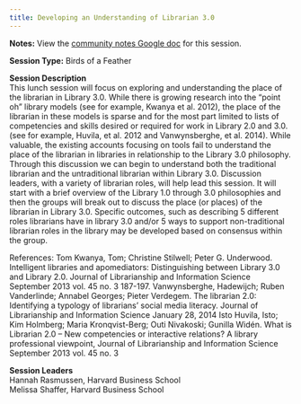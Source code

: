 ```yaml
---
title: Developing an Understanding of Librarian 3.0
---
```


**Notes:** View the [community notes Google doc](https://docs.google.com/document/d/1C1ERALExkqMUPsIjWHhQdrz7NOVFS9rlltOSRUqDn2I/ "Developing an Understanding of Librarian 3.0 - community notes") for this session.

**Session Type:** Birds of a Feather

**Session Description**  
This lunch session will focus on exploring and understanding the place of the librarian in Library 3.0. While there is growing research into the “point oh” library models (see for example, Kwanya et al. 2012), the place of the librarian in these models is sparse and for the most part limited to lists of competencies and skills desired or required for work in Library 2.0 and 3.0. (see for example, Huvila, et al. 2012 and Vanwynsberghe, et al. 2014). While valuable, the existing accounts focusing on tools fail to understand the place of the librarian in libraries in relationship to the Library 3.0 philosophy. Through this discussion we can begin to understand both the traditional librarian and the untraditional librarian within Library 3.0. Discussion leaders, with a variety of librarian roles, will help lead this session. It will start with a brief overview of the Library 1.0 through 3.0 philosophies and then the groups will break out to discuss the place (or places) of the librarian in Library 3.0. Specific outcomes, such as describing 5 different roles librarians have in library 3.0 and/or 5 ways to support non-traditional librarian roles in the library may be developed based on consensus within the group.

References: Tom Kwanya, Tom; Christine Stilwell; Peter G. Underwood. Intelligent libraries and apomediators: Distinguishing between Library 3.0 and Library 2.0. Journal of Librarianship and Information Science September 2013 vol. 45 no. 3 187-197. Vanwynsberghe, Hadewijch; Ruben Vanderlinde; Annabel Georges; Pieter Verdegem. The librarian 2.0: Identifying a typology of librarians’ social media literacy. Journal of Librarianship and Information Science January 28, 2014 Isto Huvila, Isto; Kim Holmberg; Maria Kronqvist-Berg; Outi Nivakoski; Gunilla Widén. What is Librarian 2.0 – New competencies or interactive relations? A library professional viewpoint, Journal of Librarianship and Information Science September 2013 vol. 45 no. 3

**Session Leaders**  
Hannah Rasmussen, Harvard Business School  
Melissa Shaffer, Harvard Business School